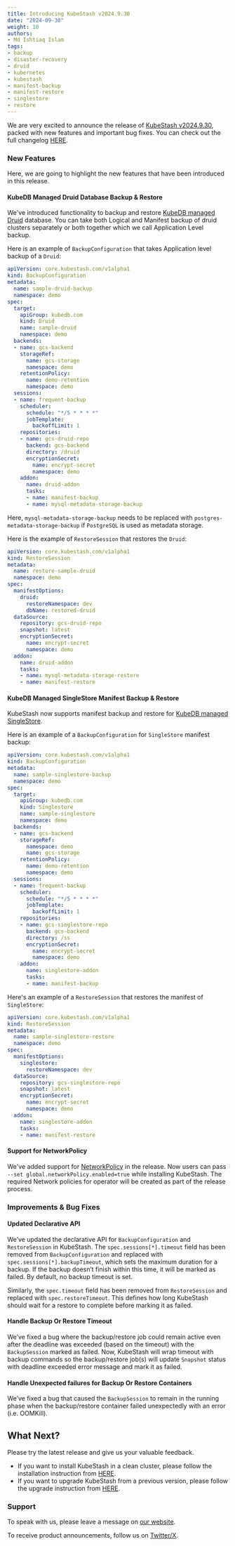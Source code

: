 ```yaml
---
title: Introducing KubeStash v2024.9.30
date: "2024-09-30"
weight: 10
authors:
- Md Ishtiaq Islam
tags:
- backup
- disaster-recovery
- druid
- kubernetes
- kubestash
- manifest-backup
- manifest-restore
- singlestore
- restore
---
```


We are very excited to announce the release of [KubeStash v2024.9.30](https://kubestash.com/docs/v2024.9.30/setup/), packed with new features and important bug fixes. You can check out the full changelog [HERE](https://github.com/kubestash/CHANGELOG/blob/master/releases/v2024.9.30/README.md).

### New Features

Here, we are going to highlight the new features that have been introduced in this release.

#### KubeDB Managed Druid Database Backup & Restore

We've introduced functionality to backup and restore [KubeDB managed Druid](https://kubedb.com/docs/v2024.9.30/guides/druid/) database. You can take both Logical and Manifest backup of druid clusters separately or both together which we call Application Level backup.

Here is an example of `BackupConfiguration` that takes Application level backup of a `Druid`:

```yaml
apiVersion: core.kubestash.com/v1alpha1
kind: BackupConfiguration
metadata:
  name: sample-druid-backup
  namespace: demo
spec:
  target:
    apiGroup: kubedb.com
    kind: Druid
    name: sample-druid
    namespace: demo
  backends:
  - name: gcs-backend
    storageRef:
      name: gcs-storage
      namespace: demo
    retentionPolicy:
      name: demo-retention
      namespace: demo
  sessions:
  - name: frequent-backup
    scheduler:
      schedule: "*/5 * * * *"
      jobTemplate:
        backoffLimit: 1
    repositories:
    - name: gcs-druid-repo
      backend: gcs-backend
      directory: /druid
      encryptionSecret:
        name: encrypt-secret
        namespace: demo
    addon:
      name: druid-addon
      tasks:
      - name: manifest-backup
      - name: mysql-metadata-storage-backup
```

Here, `mysql-metadata-storage-backup` needs to be replaced with `postgres-metadata-storage-backup` if `PostgreSQL` is used as metadata storage.

Here is the example of `RestoreSession` that restores the `Druid`:

```yaml
apiVersion: core.kubestash.com/v1alpha1
kind: RestoreSession
metadata:
  name: restore-sample-druid
  namespace: demo
spec:
  manifestOptions:
    druid:
      restoreNamespace: dev
      dbName: restored-druid
  dataSource:
    repository: gcs-druid-repo
    snapshot: latest
    encryptionSecret:
      name: encrypt-secret
      namespace: demo
  addon:
    name: druid-addon
    tasks:
    - name: mysql-metadata-storage-restore
    - name: manifest-restore
```

#### KubeDB Managed SingleStore Manifest Backup & Restore

KubeStash now supports manifest backup and restore for [KubeDB managed SingleStore](https://kubedb.com/docs/v2024.9.30/guides/singlestore/).

Here is an example of a `BackupConfiguration` for `SingleStore` manifest backup:

```yaml
apiVersion: core.kubestash.com/v1alpha1
kind: BackupConfiguration
metadata:
  name: sample-singlestore-backup
  namespace: demo
spec:
  target:
    apiGroup: kubedb.com
    kind: Singlestore
    name: sample-singlestore
    namespace: demo
  backends:
  - name: gcs-backend
    storageRef:
      namespace: demo
      name: gcs-storage
    retentionPolicy:
      name: demo-retention
      namespace: demo
  sessions:
  - name: frequent-backup
    scheduler:
      schedule: "*/5 * * * *"
      jobTemplate:
        backoffLimit: 1
    repositories:
    - name: gcs-singlestore-repo
      backend: gcs-backend
      directory: /ss
      encryptionSecret:
        name: encrypt-secret
        namespace: demo
    addon:
      name: singlestore-addon
      tasks:
      - name: manifest-backup
```

Here's an example of a `RestoreSession` that restores the manifest of `SingleStore`:

```yaml
apiVersion: core.kubestash.com/v1alpha1
kind: RestoreSession
metadata:
  name: sample-singlestore-restore
  namespace: demo
spec:
  manifestOptions:
    singlestore:
      restoreNamespace: dev
  dataSource:
    repository: gcs-singlestore-repo
    snapshot: latest
    encryptionSecret:
      name: encrypt-secret
      namespace: demo
  addon:
    name: singlestore-addon
    tasks:
    - name: manifest-restore
```

#### Support for NetworkPolicy
We've added support for [NetworkPolicy](https://kubernetes.io/docs/concepts/services-networking/network-policies/) in the release. Now users can pass `--set global.networkPolicy.enabled=true` while installing KubeStash. The required Network policies for operator will be created as part of the release process.

### Improvements & Bug Fixes

#### Updated Declarative API 
We’ve updated the declarative API for `BackupConfiguration` and `RestoreSession` in KubeStash. The `spec.sessions[*].timeout` field has been removed from `BackupConfiguration` and replaced with `spec.sessions[*].backupTimeout`, which sets the maximum duration for a backup. If the backup doesn’t finish within this time, it will be marked as failed. By default, no backup timeout is set.

Similarly, the `spec.timeout` field has been removed from `RestoreSession` and replaced with `spec.restoreTimeout`. This defines how long KubeStash should wait for a restore to complete before marking it as failed.

#### Handle Backup Or Restore Timeout
We’ve fixed a bug where the backup/restore job could remain active even after the deadline was exceeded (based on the timeout) with the `BackupSession` marked as failed. Now, KubeStash will wrap timeout with backup commands so the backup/restore job(s) will update `Snapshot` status with deadline exceeded error message and mark it as failed.

#### Handle Unexpected failures for Backup Or Restore Containers
We’ve fixed a bug that caused the `BackupSession` to remain in the running phase when the backup/restore container failed unexpectedly with an error (i.e. OOMKill).


## What Next?
Please try the latest release and give us your valuable feedback.

- If you want to install KubeStash in a clean cluster, please follow the installation instruction from [HERE](https://kubestash.com/docs/v2024.6.4/setup/install/kubestash/).
- If you want to upgrade KubeStash from a previous version, please follow the upgrade instruction from [HERE](https://kubestash.com/docs/v2024.6.4/setup/upgrade/).

### Support

To speak with us, please leave a message on [our website](https://appscode.com/contact/).

To receive product announcements, follow us on [Twitter/X](https://twitter.com/KubeStash).
